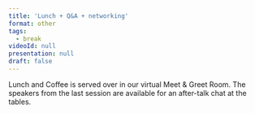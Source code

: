 ```yaml
---
title: 'Lunch + Q&A + networking'
format: other
tags:
  - break
videoId: null
presentation: null
draft: false
---
```

Lunch and Coffee is served over in our virtual Meet & Greet Room. The speakers from the last session are available for an after-talk chat at the tables.
